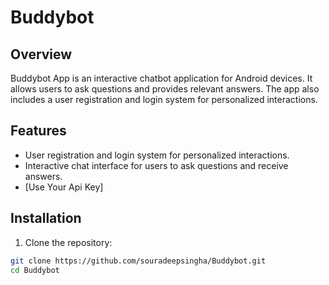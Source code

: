 # Buddybot


## Overview

Buddybot App is an interactive chatbot application for Android devices. It allows users to ask questions and provides relevant answers. The app also includes a user registration and login system for personalized interactions.

## Features

- User registration and login system for personalized interactions.
- Interactive chat interface for users to ask questions and receive answers.
- [Use Your Api Key]


## Installation

1. Clone the repository:

```bash
git clone https://github.com/souradeepsingha/Buddybot.git
cd Buddybot

